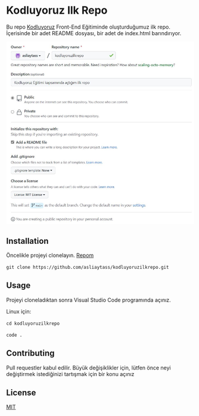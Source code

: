 # Kodluyoruz Ilk Repo

Bu repo [Kodluyoruz](https://www.kodluyoruz.org/) Front-End Eğitiminde oluşturduğumuz ilk repo. İçerisinde bir adet README dosyası, bir adet de index.html barındırıyor.

![img](/image/depo.JPG)

## Installation

Öncelikle projeyi clonelayın. [Repom](https://github.com/asliaytass/kodluyoruzilkrepo)

`git clone https://github.com/asliaytass/kodluyoruzilkrepo.git `

## Usage

Projeyi cloneladıktan sonra Visual Studio Code programında açınız.

Linux için:

`cd kodluyoruzilkrepo `

`code . `

## Contributing

Pull requestler kabul edilir. Büyük değişiklikler için, lütfen önce neyi değiştirmek istediğinizi tartışmak için bir konu açınız

## License

[MIT](https://choosealicense.com/licenses/mit/)
